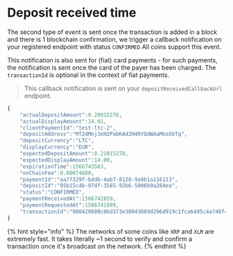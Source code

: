 # Deposit received time

The second type of event is sent once the transaction is added in a block and there is 1 blockchain confirmation, we trigger a callback notification on your registered endpoint with status `CONFIRMED` All coins support this event. 

This notification is also sent for \(fiat\) card payments - for such payments, the notification is sent once the card of the payer has been charged. The `transactionId` is optional in the context of fiat payments.

> This callback notification is sent on your `depositReceivedCallbackUrl` endpoint.

```javascript
{  
    "actualDepositAmount":0.20915278,
    "actualDisplayAmount":14.01,
    "clientPaymentId":"test-ltc-2",
    "depositAddress":"MT2dMnj3eH2PabKA4ZH4RYQdWAaMkoXbTq",
    "depositCurrency":"LTC",
    "displayCurrency":"EUR",
    "expectedDepositAmount":0.21015278,
    "expectedDisplayAmount":14.00,
    "expirationTime":1566743563,
    "onChainFee":0.00074800,
    "paymentId":"aa77329f-bddb-4ab7-8128-9a9b1a116113",
    "depositId":"95b15c4b-97df-3565-92b6-5006b9a264ea",
    "status":"CONFIRMED",
    "paymentReceivedAt":1566742859,
    "paymentRequestedAt":1566741899,
    "transactionId":"900420600c0bd373e30043089d206d919c1fca6495c4a740f42b3803daa5b980"
}
```

{% hint style="info" %}
The networks of some coins like `XRP` and `XLM` are extremely fast. It takes literally ~1 second to verify and confirm a transaction once it's broadcast on the network. 
{% endhint %}



